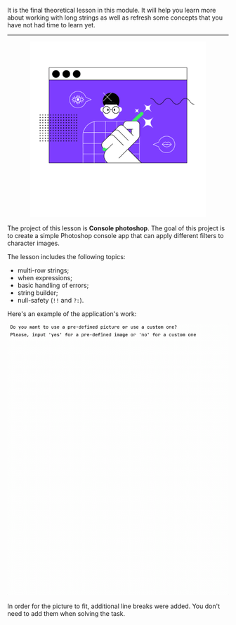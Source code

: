 It is the final theoretical lesson in this module. 
It will help you learn more about working with long strings 
as well as refresh some concepts that you have not had time to learn yet.

----

<p align="center">
    <img src="../../../utils/src/main/resources/images/part1/AlmostDone/game.png" alt="Console photoshop" width="400"/>
</p>

The project of this lesson is **Console photoshop**.
The goal of this project is to create a simple Photoshop console app 
that can apply different filters to character images.

The lesson includes the following topics:

- multi-row strings;
- when expressions;
- basic handling of errors;
- string builder;
- null-safety (`!!` and `?:`).

Here's an example of the application's work:

![Console photoshop example](../../../utils/src/main/resources/images/part1/AlmostDone/game.gif "Console photoshop example")

In order for the picture to fit, additional line breaks were added.
You don't need to add them when solving the task.
